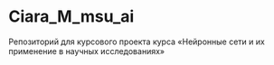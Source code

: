 # Ciara_M_msu_ai
Репозиторий для курсового проекта курса «Нейронные сети и их применение в научных исследованиях»
